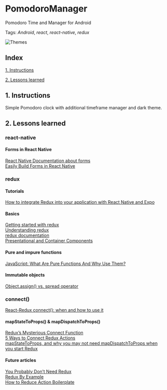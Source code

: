 # PomodoroManager
Pomodoro Time and Manager for Android

Tags: *Android*, *react*, *react-native*, *redux*

![Themes](https://github.com/mattrudin/PomodoroManager/blob/master/pictures/Themes.jpg)

## Index

[1. Instructions](#1-instructions/) 

[2. Lessons learned](#2-lessons-learned)



## 1. Instructions
Simple Pomodoro clock with additional timeframe manager and dark theme.


## 2. Lessons learned
### react-native
#### Forms in React Native
[React Native Documentation about forms](https://react-native-training.github.io/react-native-elements/docs/0.19.0/forms.html)  
[Easily Build Forms in React Native](https://medium.com/react-native-development/easily-build-forms-in-react-native-9006fcd2a73b)  
### redux
#### Tutorials
[How to integrate Redux into your application with React Native and Expo](https://medium.freecodecamp.org/how-to-integrate-redux-into-your-application-with-react-native-and-expo-ec37c9ca6033)  
#### Basics
[Getting started with redux](https://egghead.io/courses/getting-started-with-redux)  
[Understanding redux](http://www.youhavetolearncomputers.com/blog/2015/9/15/a-conceptual-overview-of-redux-or-how-i-fell-in-love-with-a-javascript-state-container)  
[redux documentation](https://redux.js.org/)  
[Presentational and Container Components](https://medium.com/@dan_abramov/smart-and-dumb-components-7ca2f9a7c7d0)  

#### Pure and impure functions
[JavaScript: What Are Pure Functions And Why Use Them?](https://medium.com/@jamesjefferyuk/javascript-what-are-pure-functions-4d4d5392d49c)  

#### Immutable objects
[Object.assign() vs. spread operator](https://medium.com/@corinnemariekelly/object-assign-vs-spread-operator-577c889dbadc) 

### connect()
[React-Redux connect(): when and how to use it](https://blog.logrocket.com/react-redux-connect-when-and-how-to-use-it-f2a1edab2013)  

#### mapStateToProps() & mapDispatchToProps()
[Redux’s Mysterious Connect Function](https://medium.com/mofed/reduxs-mysterious-connect-function-526efe1122e4)  
[5 Ways to Connect Redux Actions](https://blog.benestudio.co/5-ways-to-connect-redux-actions-3f56af4009c8)  
[mapStateToProps, and why you may not need mapDispatchToProps when you start Redux](https://medium.com/ovrsea/mapstatetoprops-and-why-you-may-not-need-mapdispatchtoprops-as-a-beginner-dd012a3da5e6)  

#### Future articles
[You Probably Don’t Need Redux](https://medium.com/@blairanderson/you-probably-dont-need-redux-1b404204a07f)  
[Redux By Example](https://medium.com/front-end-hacking/redux-by-example-part-1-4afca1b7bd58)  
[How to Reduce Action Boilerplate](https://blog.angularindepth.com/how-to-reduce-action-boilerplate-90dc3d389e2b)  